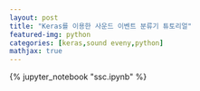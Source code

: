 ```yaml
---                                                                                                
layout: post                                                                                        
title: "Keras를 이용한 사운드 이벤트 분류기 튜토리얼"                
featured-img: python
categories: [keras,sound eveny,python]                                                                       
mathjax: true
---           
```

{% jupyter_notebook "ssc.ipynb" %}
